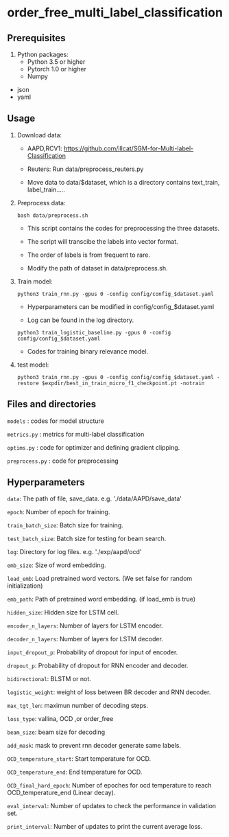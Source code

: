 # order_free_multi_label_classification

## Prerequisites

1. Python packages:
	- Python 3.5 or higher
	- Pytorch 1.0 or higher
	- Numpy
  - json
  - yaml
  
## Usage

1. Download data:
	
	- AAPD,RCV1: https://github.com/illcat/SGM-for-Multi-label-Classification
  
 	- Reuters: Run data/preprocess_reuters.py
  
  	- Move data to data/$dataset, which is a directory contains text_train, label_train.....

2. Preprocess data:

	```
	bash data/preprocess.sh
	```

	- This script contains the codes for preprocessing the three datasets.
  
  	- The script will transcibe the labels into vector format.
  
  	- The order of labels is from frequent to rare.
	
	- Modify the path of dataset in data/preprocess.sh.

3. Train model:

	```
	python3 train_rnn.py -gpus 0 -config config/config_$dataset.yaml
	```

	- Hyperparameters can be modified in config/config_$dataset.yaml
	
	- Log can be found in the log directory.
	
	```
	python3 train_logistic_baseline.py -gpus 0 -config config/config_$dataset.yaml
	```

	- Codes for training binary relevance model.

4. test model:

	```
	python3 train_rnn.py -gpus 0 -config config/config_$dataset.yaml -restore $expdir/best_in_train_micro_f1_checkpoint.pt -notrain
	```


## Files and directories

`models` : codes for model structure

`metrics.py` : metrics for multi-label classification

`optims.py` : code for optimizer and defining gradient clipping.

`preprocess.py` : code for preprocessing

## Hyperparameters

`data`:  The path of file, save_data. e.g. './data/AAPD/save_data'

`epoch`: Number  of epoch for training.

`train_batch_size`: Batch size for training.

`test_batch_size`: Batch size for testing for beam search.

`log`:  Directory for log files. e.g. './exp/aapd/ocd'

`emb_size`: Size of word embedding.

`load_emb`: Load pretrained word vectors. (We set false for random initialization)

`emb_path`: Path of pretrained word embedding. (if load_emb is true)

`hidden_size`: Hidden size for LSTM cell.

`encoder_n_layers`: Number of layers for LSTM encoder.

`decoder_n_layers`: Number of layers for LSTM decoder.

`input_dropout_p`: Probability of dropout for input of encoder.

`dropout_p`: Probability of dropout for RNN encoder and decoder.

`bidirectional`: BLSTM or not.

`logistic_weight`: weight of loss between BR decoder and RNN decoder.

`max_tgt_len`: maximun number of decoding steps.

`loss_type`: vallina, OCD  ,or order_free

`beam_size`: beam size for decoding

`add_mask`: mask to prevent rnn decoder generate same labels.

`OCD_temperature_start`: Start temperature for OCD.

`OCD_temperature_end`: End temperature for OCD.

`OCD_final_hard_epoch`: Number of epoches for ocd temperature to reach OCD_temperature_end (Linear decay).

`eval_interval`: Number of updates to check the performance in validation set.

`print_interval`: Number of updates to print the current average loss.
